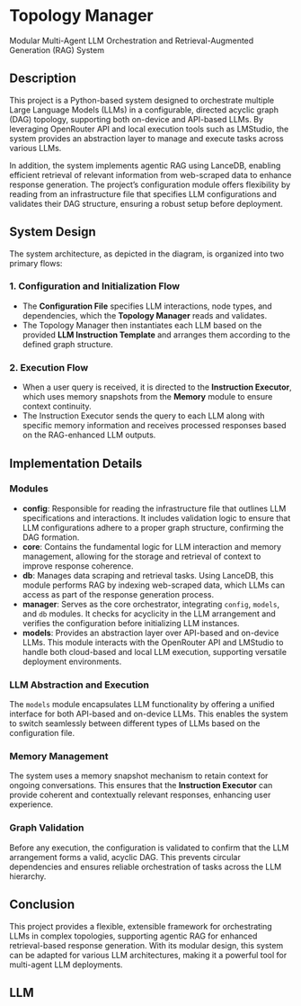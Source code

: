# Topology Manager

Modular Multi-Agent LLM Orchestration and Retrieval-Augmented Generation (RAG) System

## Description
This project is a Python-based system designed to orchestrate multiple Large Language Models (LLMs) in a configurable, directed acyclic graph (DAG) topology, supporting both on-device and API-based LLMs. By leveraging OpenRouter API and local execution tools such as LMStudio, the system provides an abstraction layer to manage and execute tasks across various LLMs.

In addition, the system implements agentic RAG using LanceDB, enabling efficient retrieval of relevant information from web-scraped data to enhance response generation. The project’s configuration module offers flexibility by reading from an infrastructure file that specifies LLM configurations and validates their DAG structure, ensuring a robust setup before deployment.

## System Design
The system architecture, as depicted in the diagram, is organized into two primary flows:

### 1. Configuration and Initialization Flow
- The **Configuration File** specifies LLM interactions, node types, and dependencies, which the **Topology Manager** reads and validates.
- The Topology Manager then instantiates each LLM based on the provided **LLM Instruction Template** and arranges them according to the defined graph structure.

### 2. Execution Flow
- When a user query is received, it is directed to the **Instruction Executor**, which uses memory snapshots from the **Memory** module to ensure context continuity.
- The Instruction Executor sends the query to each LLM along with specific memory information and receives processed responses based on the RAG-enhanced LLM outputs.

## Implementation Details

### Modules
- **config**: Responsible for reading the infrastructure file that outlines LLM specifications and interactions. It includes validation logic to ensure that LLM configurations adhere to a proper graph structure, confirming the DAG formation.
- **core**: Contains the fundamental logic for LLM interaction and memory management, allowing for the storage and retrieval of context to improve response coherence.
- **db**: Manages data scraping and retrieval tasks. Using LanceDB, this module performs RAG by indexing web-scraped data, which LLMs can access as part of the response generation process.
- **manager**: Serves as the core orchestrator, integrating `config`, `models`, and `db` modules. It checks for acyclicity in the LLM arrangement and verifies the configuration before initializing LLM instances.
- **models**: Provides an abstraction layer over API-based and on-device LLMs. This module interacts with the OpenRouter API and LMStudio to handle both cloud-based and local LLM execution, supporting versatile deployment environments.

### LLM Abstraction and Execution
The `models` module encapsulates LLM functionality by offering a unified interface for both API-based and on-device LLMs. This enables the system to switch seamlessly between different types of LLMs based on the configuration file.

### Memory Management
The system uses a memory snapshot mechanism to retain context for ongoing conversations. This ensures that the **Instruction Executor** can provide coherent and contextually relevant responses, enhancing user experience.

### Graph Validation
Before any execution, the configuration is validated to confirm that the LLM arrangement forms a valid, acyclic DAG. This prevents circular dependencies and ensures reliable orchestration of tasks across the LLM hierarchy.

## Conclusion
This project provides a flexible, extensible framework for orchestrating LLMs in complex topologies, supporting agentic RAG for enhanced retrieval-based response generation. With its modular design, this system can be adapted for various LLM architectures, making it a powerful tool for multi-agent LLM deployments.

## LLM
